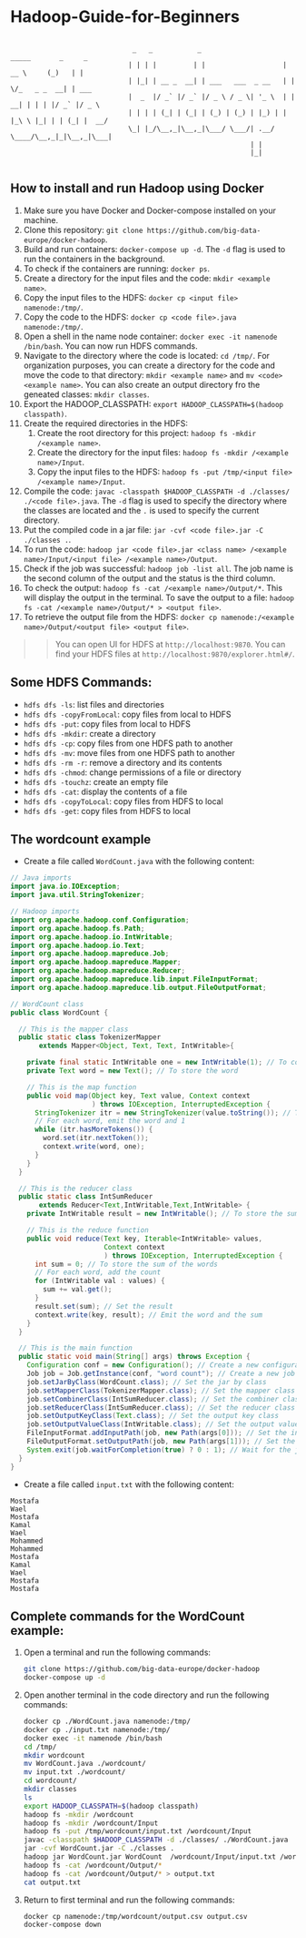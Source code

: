# Hadoop-Guide-for-Beginners
```

                              _   _           _                     _____       _     _      
                             | | | |         | |                   |  __ \     (_)   | |     
                             | |_| | __ _  __| | ___   ___  _ __   | |  \/_   _ _  __| | ___ 
                             |  _  |/ _` |/ _` |/ _ \ / _ \| '_ \  | | __| | | | |/ _` |/ _ \
                             | | | | (_| | (_| | (_) | (_) | |_) | | |_\ \ |_| | | (_| |  __/
                             \_| |_/\__,_|\__,_|\___/ \___/| .__/   \____/\__,_|_|\__,_|\___|
                                                           | |                               
                                                           |_|                               
                                                
```
## How to install and run Hadoop using Docker
1. Make sure you have Docker and Docker-compose installed on your machine.
2. Clone this repository: `git clone https://github.com/big-data-europe/docker-hadoop`.
3. Build and run containers: `docker-compose up -d`. The `-d` flag is used to run the containers in the background.
4. To check if the containers are running: `docker ps`.
5. Create a directory for the input files and the code: `mkdir <example name>`.
6. Copy the input files to the HDFS: `docker cp <input file> namenode:/tmp/`.
7. Copy the code to the HDFS: `docker cp <code file>.java namenode:/tmp/`.
8. Open a shell in the name node container: `docker exec -it namenode /bin/bash`. You can now run HDFS commands.
9. Navigate to the directory where the code is located: `cd /tmp/`. For organization purposes, you can create a directory for the code and move the code to that directory: `mkdir <example name>` and `mv <code> <example name>`. You can also create an output directory fro the geneated classes: `mkdir classes`.
10. Export the HADOOP_CLASSPATH: `export HADOOP_CLASSPATH=$(hadoop classpath)`.
11. Create the required directories in the HDFS: 
    1. Create the root directory for this project: `hadoop fs -mkdir /<example name>`.
    2. Create the directory for the input files: `hadoop fs -mkdir /<example name>/Input`.
    3. Copy the input files to the HDFS: `hadoop fs -put /tmp/<input file> /<example name>/Input`.
12. Compile the code: `javac -classpath $HADOOP_CLASSPATH -d ./classes/ ./<code file>.java`. The `-d` flag is used to specify the directory where the classes are located and the `.` is used to specify the current directory.
13. Put the compiled code in a jar file: `jar -cvf <code file>.jar -C ./classes .`.
14. To run the code: `hadoop jar <code file>.jar <class name> /<example name>/Input/<input file> /<example name>/Output`. 
15. Check if the job was successful: `hadoop job -list all`. The job name is the second column of the output and the status is the third column.
16. To check the output: `hadoop fs -cat /<example name>/Output/*`. This will display the output in the terminal. To save the output to a file: `hadoop fs -cat /<example name>/Output/* > <output file>`.
17. To retrieve the output file from the HDFS: `docker cp namenode:/<example name>/Output/<output file> <output file>`.

>> You can open UI for HDFS  at `http://localhost:9870`.
>> You can find your HDFS files at `http://localhost:9870/explorer.html#/`. 
## Some HDFS Commands:
- `hdfs dfs -ls`: list files and directories
- `hdfs dfs -copyFromLocal`: copy files from local to HDFS
- `hdfs dfs -put`: copy files from local to HDFS
- `hdfs dfs -mkdir`: create a directory
- `hdfs dfs -cp`: copy files from one HDFS path to another
- `hdfs dfs -mv`: move files from one HDFS path to another
- `hdfs dfs -rm -r`: remove a directory and its contents
- `hdfs dfs -chmod`: change permissions of a file or directory
- `hdfs dfs -touchz`: create an empty file
- `hdfs dfs -cat`: display the contents of a file
- `hdfs dfs -copyToLocal`: copy files from HDFS to local
- `hdfs dfs -get`: copy files from HDFS to local


## The wordcount example
- Create a file called `WordCount.java` with the following content:
```java
// Java imports
import java.io.IOException;
import java.util.StringTokenizer;

// Hadoop imports
import org.apache.hadoop.conf.Configuration;
import org.apache.hadoop.fs.Path;
import org.apache.hadoop.io.IntWritable;
import org.apache.hadoop.io.Text;
import org.apache.hadoop.mapreduce.Job;
import org.apache.hadoop.mapreduce.Mapper;
import org.apache.hadoop.mapreduce.Reducer;
import org.apache.hadoop.mapreduce.lib.input.FileInputFormat;
import org.apache.hadoop.mapreduce.lib.output.FileOutputFormat;

// WordCount class
public class WordCount {

  // This is the mapper class
  public static class TokenizerMapper
       extends Mapper<Object, Text, Text, IntWritable>{

    private final static IntWritable one = new IntWritable(1); // To count the number of words
    private Text word = new Text(); // To store the word

    // This is the map function
    public void map(Object key, Text value, Context context
                    ) throws IOException, InterruptedException {
      StringTokenizer itr = new StringTokenizer(value.toString()); // Tokenize the input
      // For each word, emit the word and 1
      while (itr.hasMoreTokens()) {
        word.set(itr.nextToken());
        context.write(word, one);
      }
    }
  }

  // This is the reducer class
  public static class IntSumReducer
       extends Reducer<Text,IntWritable,Text,IntWritable> {
    private IntWritable result = new IntWritable(); // To store the sum of the words

    // This is the reduce function
    public void reduce(Text key, Iterable<IntWritable> values,
                       Context context
                       ) throws IOException, InterruptedException {
      int sum = 0; // To store the sum of the words
      // For each word, add the count
      for (IntWritable val : values) {
        sum += val.get();
      }
      result.set(sum); // Set the result
      context.write(key, result); // Emit the word and the sum
    }
  }

  // This is the main function
  public static void main(String[] args) throws Exception {
    Configuration conf = new Configuration(); // Create a new configuration
    Job job = Job.getInstance(conf, "word count"); // Create a new job
    job.setJarByClass(WordCount.class); // Set the jar by class
    job.setMapperClass(TokenizerMapper.class); // Set the mapper class
    job.setCombinerClass(IntSumReducer.class); // Set the combiner class
    job.setReducerClass(IntSumReducer.class); // Set the reducer class
    job.setOutputKeyClass(Text.class); // Set the output key class
    job.setOutputValueClass(IntWritable.class); // Set the output value class
    FileInputFormat.addInputPath(job, new Path(args[0])); // Set the input path
    FileOutputFormat.setOutputPath(job, new Path(args[1])); // Set the output path
    System.exit(job.waitForCompletion(true) ? 0 : 1); // Wait for the job to complete
  }
}
```
- Create a file called `input.txt` with the following content:
``` text
Mostafa
Wael
Mostafa
Kamal
Wael
Mohammed
Mohammed
Mostafa
Kamal
Wael
Mostafa
Mostafa
```
## Complete commands for the WordCount example:
1. Open a terminal and run the following commands:
    ```bash
    git clone https://github.com/big-data-europe/docker-hadoop
    docker-compose up -d
    ``` 
2. Open another terminal in the code directory and run the following commands:
    ``` bash
    docker cp ./WordCount.java namenode:/tmp/
    docker cp ./input.txt namenode:/tmp/
    docker exec -it namenode /bin/bash
    cd /tmp/
    mkdir wordcount
    mv WordCount.java ./wordcount/
    mv input.txt ./wordcount/
    cd wordcount/
    mkdir classes
    ls
    export HADOOP_CLASSPATH=$(hadoop classpath)
    hadoop fs -mkdir /wordcount
    hadoop fs -mkdir /wordcount/Input
    hadoop fs -put /tmp/wordcount/input.txt /wordcount/Input
    javac -classpath $HADOOP_CLASSPATH -d ./classes/ ./WordCount.java 
    jar -cvf WordCount.jar -C ./classes .
    hadoop jar WordCount.jar WordCount  /wordcount/Input/input.txt /wordcount/Output
    hadoop fs -cat /wordcount/Output/*
    hadoop fs -cat /wordcount/Output/* > output.txt
    cat output.txt 
    ```
3. Return to first terminal and run the following commands:
    ```bash
    docker cp namenode:/tmp/wordcount/output.csv output.csv
    docker-compose down
    ```

